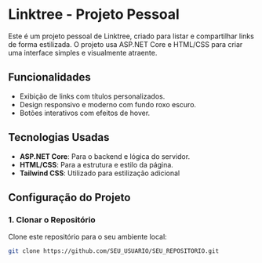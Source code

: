 # Linktree - Projeto Pessoal

Este é um projeto pessoal de Linktree, criado para listar e compartilhar links de forma estilizada. O projeto usa ASP.NET Core e HTML/CSS para criar uma interface simples e visualmente atraente.

## Funcionalidades

- Exibição de links com títulos personalizados.
- Design responsivo e moderno com fundo roxo escuro.
- Botões interativos com efeitos de hover.

## Tecnologias Usadas

- **ASP.NET Core**: Para o backend e lógica do servidor.
- **HTML/CSS**: Para a estrutura e estilo da página.
- **Tailwind CSS**: Utilizado para estilização adicional

## Configuração do Projeto

### 1. Clonar o Repositório

Clone este repositório para o seu ambiente local:

```bash
git clone https://github.com/SEU_USUARIO/SEU_REPOSITORIO.git
